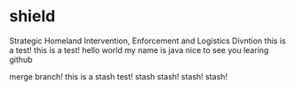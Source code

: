 # shield
Strategic Homeland Intervention, Enforcement and Logistics Divntion
this is a test!
this is a test!
hello world my name is java nice to see you
learing github 
>>>>>>>
merge branch!
this is a stash test! stash stash! stash! stash!
